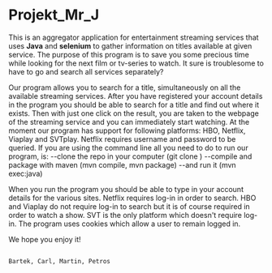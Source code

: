 # Projekt_Mr_J

This is an aggregator application for entertainment streaming services that uses **Java** and **selenium** to gather information on titles available at given service.
The purpose of this program is to save you some precious time while looking for the next film or tv-series to watch. It sure is troublesome to have to go and search all services separately? 

Our program allows you to search for a title, simultaneously on all the available streaming services. After you have registered your account details in the program you should be able to search for a title and find out where it exists. Then with just one click on the result, you are taken to the webpage of the streaming service and you can immediately start watching. At the moment our program has support for following platforms: HBO, Netflix, Viaplay and SVTplay. Netflix requires username and password to be queried.
If you are using the command line all you need to do to run our program, is: 
--clone the repo in your computer (git clone )
--compile and package with maven (mvn compile, mvn package)
--and run it (mvn exec:java)

When you run the program you should be able to type in your account details for the various sites. Netflix requires log-in in order to search. HBO and Viaplay do not require log-in to search but it is of course required in order to watch a show. SVT is the only platform which doesn't require log-in. The program uses cookies which allow a user to remain logged in.

We hope you enjoy it!

                                                                                                   Bartek, Carl, Martin, Petros
